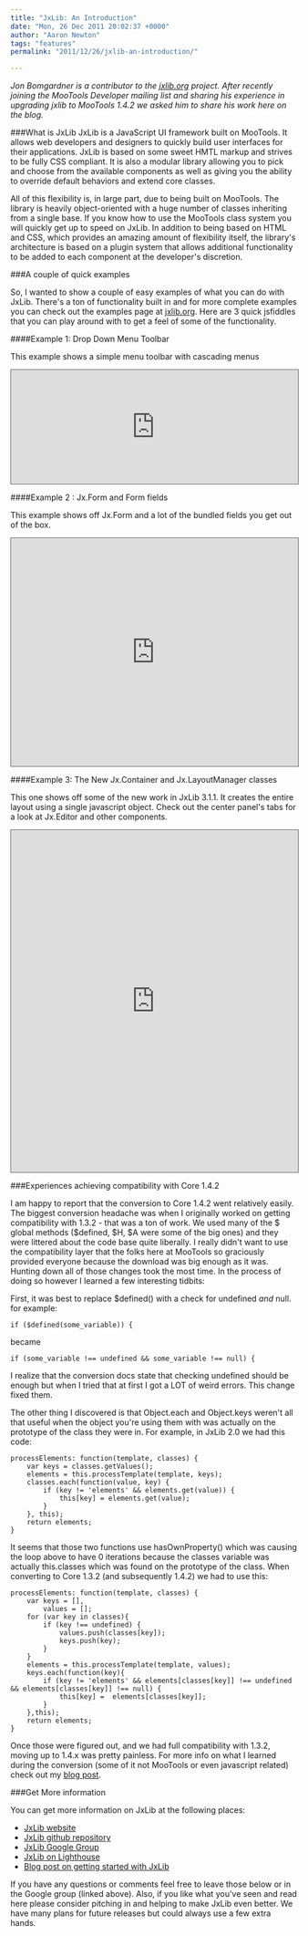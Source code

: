 ```yaml
---
title: "JxLib: An Introduction"
date: "Mon, 26 Dec 2011 20:02:37 +0000"
author: "Aaron Newton"
tags: "features"
permalink: "2011/12/26/jxlib-an-introduction/"

---
```

<i>Jon Bomgardner is a contributor to the [jxlib.org](http://jxlib.org) project. After recently joining the MooTools Developer mailing list and sharing his experience in upgrading jxlib to MooTools 1.4.2 we asked him to share his work here on the blog.</i>

###What is JxLib
JxLib is a JavaScript UI framework built on MooTools. It allows web developers and designers to quickly build user interfaces for their applications. JxLib is based on some sweet HMTL markup and strives to be fully CSS compliant.  It is also a modular library allowing you to pick and choose from the available components as well as giving you the ability to override default behaviors and extend core classes.

<!--more-->

All of this flexibility is, in large part, due to being built on MooTools. The library is heavily object-oriented with a huge number of classes inheriting from a single base. If you know how to use the MooTools class system you will quickly get up to speed on JxLib.  In addition to being based on HTML and CSS, which provides an amazing amount of flexibility itself, the library's architecture is based on a plugin system that allows additional functionality to be added to each component at the developer's discretion.

###A couple of quick examples

So, I wanted to show a couple of easy examples of what you can do with JxLib. There's a ton of functionality built in and for more complete examples you can check out the examples page at [jxlib.org](http://jxlib.org). Here are 3 quick jsfiddles that you can play around with to get a feel of some of the functionality.

####Example 1: Drop Down Menu Toolbar

This example shows a simple menu toolbar with cascading menus

<iframe style="width: 100%; height: 200px; border: 1px solid #666;" src="http://jsfiddle.net/jonlb/N32xm/embedded/" allowfullscreen="allowfullscreen" frameborder="0"></iframe>


####Example 2 : Jx.Form and Form fields

This example shows off Jx.Form and a lot of the bundled fields you get out of the box.

<iframe style="width: 100%; height: 400px; border: 1px solid #666;" src="http://jsfiddle.net/jonlb/7SG7Q/embedded/" allowfullscreen="allowfullscreen" frameborder="0"></iframe>

####Example 3: The New Jx.Container and Jx.LayoutManager classes

This one shows off some of the new work in JxLib 3.1.1. It creates the entire layout using a single javascript object. Check out the center panel's tabs for a look at Jx.Editor and other components.

<iframe style="width: 100%; height: 600px; border: 1px solid #666;" src="http://jsfiddle.net/jonlb/dfmV7/3/embedded/" allowfullscreen="allowfullscreen" frameborder="0"></iframe>

###Experiences achieving compatibility with Core 1.4.2

I am happy to report that the conversion to Core 1.4.2 went relatively easily. The biggest conversion headache was when I originally worked on getting compatibility with 1.3.2 - that was a ton of work. We used many of the $ global methods ($defined, $H, $A were some of the big ones) and they were littered about the code base quite liberally. I really didn't want to use the compatibility layer that the folks here at MooTools so graciously provided everyone because the download was big enough as it was. Hunting down all of those changes took the most time. In the process of doing so however I learned a few interesting tidbits:

First, it was best to replace $defined() with a check for undefined *and* null. for example:

    if ($defined(some_variable)) {

became

    if (some_variable !== undefined && some_variable !== null) {

I realize that the conversion docs state that checking undefined should be enough but when I tried that at first I got a LOT of weird errors. This change fixed them.

The other thing I discovered is that Object.each and Object.keys weren't all that useful when the object you're using them with was actually on the prototype of the class they were in. For example, in JxLib 2.0 we had this code:

    processElements: function(template, classes) { 
        var keys = classes.getValues(); 
        elements = this.processTemplate(template, keys); 
        classes.each(function(value, key) { 
            if (key != 'elements' && elements.get(value)) { 
                this[key] = elements.get(value); 
            } 
        }, this); 
        return elements; 
    }

It seems that those two functions use hasOwnProperty() which was causing the loop above to have 0 iterations because the classes variable was actually this.classes which was found on the prototype of the class. When converting to Core 1.3.2 (and subsequently 1.4.2) we had to use this:

    processElements: function(template, classes) { 
        var keys = [], 
            values = []; 
        for (var key in classes){ 
            if (key !== undefined) { 
                values.push(classes[key]); 
                keys.push(key); 
            } 
        } 
        elements = this.processTemplate(template, values); 
        keys.each(function(key){ 
            if (key != 'elements' && elements[classes[key]] !== undefined && elements[classes[key]] !== null) { 
                this[key] =  elements[classes[key]]; 
            } 
        },this); 
        return elements; 
    }

Once those were figured out, and we had full compatibility with 1.3.2, moving up to 1.4.x was pretty painless. For more info on what I learned during the conversion (some of it not MooTools or even javascript related) check out my [blog post](http://blog.solagratiadesigns.com/lessons-learned-converting-jxlib-to-mootools-1-3-2/).

###Get More information

You can get more information on JxLib at the following places:

* [JxLib website](http://jxlib.org)
* [JxLib github repository](https://github.com/JxLib/JxLib)
* [JxLib Google Group](https://groups.google.com/forum/#!forum/jxlib)
* [JxLib on Lighthouse](http://jxlib.lighthouseapp.com/dashboard)
* [Blog post on getting started with JxLib](http://blog.solagratiadesigns.com/jxlib-a-brief-introduction-to-3-1-1/)

If you have any questions or comments feel free to leave those below or in the Google group (linked above). Also, if you like what you've seen and read here please consider pitching in and helping to make JxLib even better. We have many plans for future releases but could always use a few extra hands.
